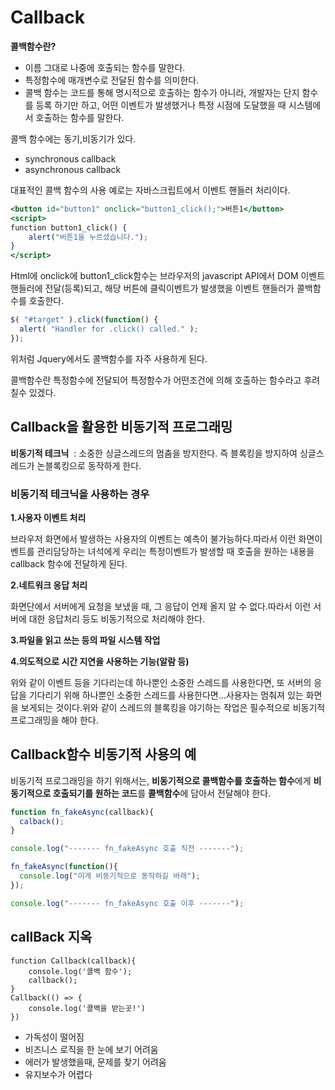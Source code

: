 # Callback

**콜백함수란?**

- 이름 그대로 나중에 호출되는 함수를 말한다.
- 특정함수에 매개변수로 전달된 함수를 의미한다.
- 콜백 함수는 코드를 통해 명시적으로 호출하는 함수가 아니라, 개발자는 단지 함수를 등록 하기만 하고, 어떤 이벤트가 발생했거나 특정 시점에 도달했을 때 시스템에서 호출하는 함수를 말한다.

콜백 함수에는 동기,비동기가 있다.

- synchronous callback
- asynchronous callback

대표적인 콜백 함수의 사용 예로는 자바스크립트에서 이벤트 핸들러 처리이다.

```jsx
<button id="button1" onclick="button1_click();">버튼1</button>
<script>
function button1_click() {
	alert("버튼1을 누르셨습니다.");
}
</script>
```

Html에 onclick에 button1_click함수는 브라우저의 javascript API에서 DOM 이벤트 핸들러에 전달(등록)되고, 해당 버튼에 클릭이벤트가 발생했을 이벤트 핸들러가 콜백함수를 호출한다.

```jsx
$( "#target" ).click(function() {
  alert( "Handler for .click() called." );
});
```

위처럼 Jquery에서도 콜백함수를 자주 사용하게 된다.

콜백함수란 특정함수에 전달되어 특정함수가 어떤조건에 의해 호출하는 함수라고 후려칠수 있겠다.

## Callback을 활용한 비동기적 프로그래밍

**비동기적 테크닉**
 : 소중한 싱글스레드의 멈춤을 방지한다. 즉 블록킹을 방지하여 싱글스레드가 논블록킹으로 동작하게 한다.

### **비동기적 테크닉을 사용하는 경우**

**1.사용자 이벤트 처리**

브라우저 화면에서 발생하는 사용자의 이벤트는 예측이 불가능하다.따라서 이런 화면이벤트를 관리담당하는 녀석에게 우리는 특정이벤트가 발생할 때 호출을 원하는 내용을 callback 함수에 전달하게 된다.

**2.네트워크 응답 처리**

화면단에서 서버에게 요청을 보냈을 때, 그 응답이 언제 올지 알 수 없다.따라서 이런 서버에 대한 응답처리 등도 비동기적으로 처리해야 한다.

**3.파일을 읽고 쓰는 등의 파일 시스템 작업**

**4.의도적으로 시간 지연을 사용하는 기능(알람 등)**

위와 같이 이벤트 등을 기다리는데 하나뿐인 소중한 스레드를 사용한다면, 또 서버의 응답을 기다리기 위해 하나뿐인 소중한 스레드를 사용한다면…사용자는 멈춰져 있는 화면을 보게되는 것이다.위와 같이 스레드의 블록킹을 야기하는 작업은 필수적으로 비동기적 프로그래밍을 해야 한다.

## Callback함수 비동기적 사용의 예

비동기적 프로그래밍을 하기 위해서는, **비동기적으로 콜백함수를 호출하는 함수**에게 **비동기적으로 호출되기를 원하는 코드**를 **콜백함수**에 담아서 전달해야 한다.

```jsx
function fn_fakeAsync(callback){
  calback();
}

console.log("------- fn_fakeAsync 호출 직전 -------");

fn_fakeAsync(function(){
  console.log("이게 비동기적으로 동작하길 바래");
});

console.log("------- fn_fakeAsync 호출 이후 -------");
```

## callBack 지옥

```
function Callback(callback){
    console.log('콜백 함수');
    callback();
}
Callback(() => {
    console.log('콜백을 받는곳!')
})
```

- 가독성이 떨어짐
- 비즈니스 로직을 한 눈에 보기 어려움
- 에러가 발생했을때, 문제를 찾기 어려움
- 유지보수가 어렵다